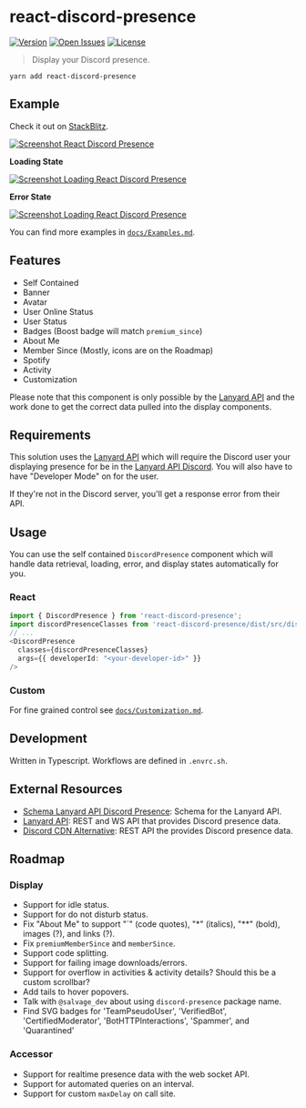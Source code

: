 # react-discord-presence

[![Version](http://img.shields.io/npm/v/react-discord-presence.svg?style=flat-square)](https://www.npmjs.org/package/react-discord-presence)
[![Open Issues](https://img.shields.io/github/issues-raw/Nate-Wilkins/react-discord-presence?style=flat-square)](https://github.com/Nate-Wilkins/react-discord-presence/issues)
[![License](https://img.shields.io/github/license/Nate-Wilkins/react-discord-presence?color=%2308F&style=flat-square)](https://github.com/Nate-Wilkins/react-discord-presence/blob/main/LICENSE)

> Display your Discord presence.

```
yarn add react-discord-presence
```

## Example

Check it out on [StackBlitz](https://stackblitz.com/edit/react-ts-nfdx3w?file=App.tsx).

[![Screenshot React Discord Presence](./__screenshots__/Display/DiscordPresence/CustomCode_small.png)](https://stackblitz.com/edit/react-ts-nfdx3w?file=App.tsx)

__Loading State__

[![Screenshot Loading React Discord Presence](./__screenshots__/Display/LoadingDiscordPresence/Custom_small.png)](https://stackblitz.com/edit/react-ts-nfdx3w?file=App.tsx)

__Error State__

[![Screenshot Loading React Discord Presence](./__screenshots__/Display/ErrorDiscordPresence/Custom_small.png)](https://stackblitz.com/edit/react-ts-nfdx3w?file=App.tsx)

You can find more examples in [`docs/Examples.md`](./docs/Examples.md).

## Features

- Self Contained
- Banner
- Avatar
- User Online Status
- User Status
- Badges (Boost badge will match `premium_since`)
- About Me
- Member Since (Mostly, icons are on the Roadmap)
- Spotify
- Activity
- Customization

Please note that this component is only possible by the [Lanyard API](https://github.com/Phineas/lanyard) and the work done to get the correct data
pulled into the display components.

## Requirements

This solution uses the [Lanyard API](https://github.com/Phineas/lanyard) which will require the Discord user your
displaying presence for be in the [Lanyard API Discord](https://discord.gg/UrXF2cfJ7F). You will also have to have
"Developer Mode" on for the user.

If they're not in the Discord server, you'll get a response error from their API.

## Usage

You can use the self contained `DiscordPresence` component which will handle
data retrieval, loading, error, and display states automatically for you.

### React

```typescript
import { DiscordPresence } from 'react-discord-presence';
import discordPresenceClasses from 'react-discord-presence/dist/src/display/style/DiscordPresenceDefault.module.css';
// ...
<DiscordPresence
  classes={discordPresenceClasses}
  args={{ developerId: "<your-developer-id>" }}
/>
```

### Custom

For fine grained control see [`docs/Customization.md`](./docs/Customization.md).

## Development

Written in Typescript. Workflows are defined in `.envrc.sh`.

## External Resources

- [Schema Lanyard API Discord Presence](https://github.com/Nate-Wilkins/schema-lanyard-discord-presence): Schema for the
  Lanyard API.
- [Lanyard API](https://github.com/Phineas/lanyard): REST and WS API that provides Discord presence data.
- [Discord CDN Alternative](https://gist.github.com/dustinrouillard/04be36180ed80db144a4857408478854): REST API the
  provides Discord presence data.

## Roadmap

### Display

- Support for idle status.
- Support for do not disturb status.
- Fix "About Me" to support "`" (code quotes), "*" (italics), "**" (bold), images (?), and links (?).
- Fix `premiumMemberSince` and `memberSince`.
- Support code splitting.
- Support for failing image downloads/errors.
- Support for overflow in activities & activity details? Should this be a custom scrollbar?
- Add tails to hover popovers.
- Talk with `@salvage_dev` about using `discord-presence` package name.
- Find SVG badges for 'TeamPseudoUser', 'VerifiedBot', 'CertifiedModerator', 'BotHTTPInteractions', 'Spammer', and 'Quarantined'

### Accessor

- Support for realtime presence data with the web socket API.
- Support for automated queries on an interval.
- Support for custom `maxDelay` on call site.

